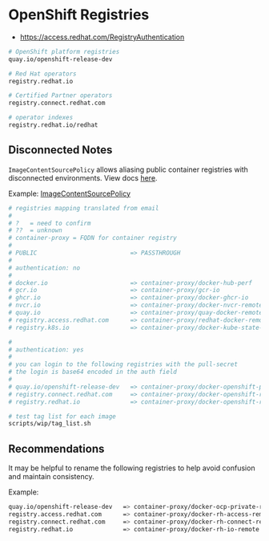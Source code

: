 # OpenShift Registries

- https://access.redhat.com/RegistryAuthentication

```sh
# OpenShift platform registries
quay.io/openshift-release-dev

# Red Hat operators
registry.redhat.io

# Certified Partner operators
registry.connect.redhat.com

# operator indexes
registry.redhat.io/redhat
```

## Disconnected Notes

`ImageContentSourcePolicy` allows aliasing public container registries with disconnected environments. View docs [here](https://access.redhat.com/documentation/en-us/openshift_container_platform/4.14/html/images/image-configuration#images-configuration-registry-mirror_image-configuration).

Example: [ImageContentSourcePolicy](images/ImageContentSourcePolicy.yaml)

```sh
# registries mapping translated from email
#
# ?   = need to confirm
# ??  = unknown
# container-proxy = FQDN for container registry
#
# PUBLIC                          => PASSTHROUGH
#
# authentication: no
#
# docker.io                       => container-proxy/docker-hub-perf
# gcr.io                          => container-proxy/gcr-io
# ghcr.io                         => container-proxy/docker-ghcr-io
# nvcr.io                         => container-proxy/docker-nvcr-remote
# quay.io                         => container-proxy/quay-docker-remote
# registry.access.redhat.com      => container-proxy/redhat-docker-remote
# registry.k8s.io                 => container-proxy/docker-kube-state-metrics

#
# authentication: yes
#
# you can login to the following registries with the pull-secret
# the login is base64 encoded in the auth field
# 
# quay.io/openshift-release-dev   => container-proxy/docker-openshift-private-remote
# registry.connect.redhat.com     => container-proxy/docker-openshift-redhat-connect-remote
# registry.redhat.io              => container-proxy/docker-openshift-rh-io-remote
```

```sh
# test tag list for each image
scripts/wip/tag_list.sh
```

## Recommendations

It may be helpful to rename the following registries to help avoid confusion and maintain consistency.

Example:

```sh
quay.io/openshift-release-dev   => container-proxy/docker-ocp-private-remote
registry.access.redhat.com      => container-proxy/docker-rh-access-remote
registry.connect.redhat.com     => container-proxy/docker-rh-connect-remote
registry.redhat.io              => container-proxy/docker-rh-io-remote
```
